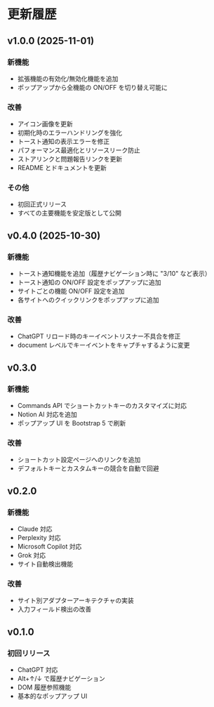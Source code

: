 # 更新履歴

## v1.0.0 (2025-11-01)

### 新機能

- 拡張機能の有効化/無効化機能を追加
- ポップアップから全機能の ON/OFF を切り替え可能に

### 改善

- アイコン画像を更新
- 初期化時のエラーハンドリングを強化
- トースト通知の表示エラーを修正
- パフォーマンス最適化とリソースリーク防止
- ストアリンクと問題報告リンクを更新
- README とドキュメントを更新

### その他

- 初回正式リリース
- すべての主要機能を安定版として公開

## v0.4.0 (2025-10-30)

### 新機能

- トースト通知機能を追加（履歴ナビゲーション時に "3/10" など表示）
- トースト通知の ON/OFF 設定をポップアップに追加
- サイトごとの機能 ON/OFF 設定を追加
- 各サイトへのクイックリンクをポップアップに追加

### 改善

- ChatGPT リロード時のキーイベントリスナー不具合を修正
- document レベルでキーイベントをキャプチャするように変更

## v0.3.0

### 新機能

- Commands API でショートカットキーのカスタマイズに対応
- Notion AI 対応を追加
- ポップアップ UI を Bootstrap 5 で刷新

### 改善

- ショートカット設定ページへのリンクを追加
- デフォルトキーとカスタムキーの競合を自動で回避

## v0.2.0

### 新機能

- Claude 対応
- Perplexity 対応
- Microsoft Copilot 対応
- Grok 対応
- サイト自動検出機能

### 改善

- サイト別アダプターアーキテクチャの実装
- 入力フィールド検出の改善

## v0.1.0

### 初回リリース

- ChatGPT 対応
- Alt+↑/↓ で履歴ナビゲーション
- DOM 履歴参照機能
- 基本的なポップアップ UI
